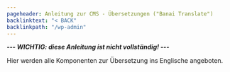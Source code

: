 ```yaml
---
pageheader: Anleitung zur CMS - Übersetzungen ("Banai Translate")
backlinktext: "< BACK"
backlinkpath: "/wp-admin"
---
```


***--- WICHTIG: diese Anleitung ist nicht vollständig! ---***

Hier werden alle Komponenten zur Übersetzung ins Englische angeboten.

